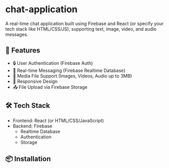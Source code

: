 # chat-application


A real-time chat application built using Firebase and React (or specify your tech stack like HTML/CSS/JS), supporting text, image, video, and audio messages.

## 🚀 Features

- 🔒 User Authentication (Firebase Auth)
- 💬 Real-time Messaging (Firebase Realtime Database)
- 📎 Media File Support (Images, Videos, Audio up to 3MB)
- 📱 Responsive Design
- 📤 File Upload via Firebase Storage

## 🛠️ Tech Stack

- Frontend: React (or HTML/CSS/JavaScript)
- Backend: Firebase
  - Realtime Database
  - Authentication
  - Storage

## 📦 Installation
